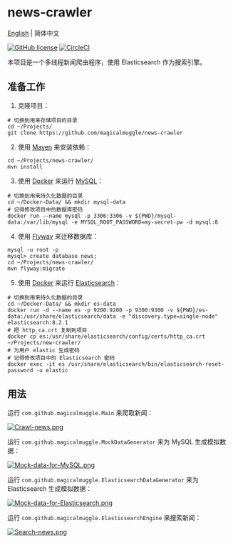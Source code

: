 # news-crawler

[English](https://github.com/magicalmuggle/news-crawler/) | 简体中文

[![GitHub license](https://img.shields.io/github/license/magicalmuggle/news-crawler)](https://github.com/magicalmuggle/news-crawler/blob/main/LICENSE)
[![CircleCI](https://img.shields.io/circleci/build/github/magicalmuggle/news-crawler)](https://app.circleci.com/pipelines/github/magicalmuggle/news-crawler)


本项目是一个多线程新闻爬虫程序，使用 Elasticsearch 作为搜索引擎。

## 准备工作

1. 克隆项目：
```shell
# 切换到用来存储项目的目录
cd ~/Projects/
git clone https://github.com/magicalmuggle/news-crawler
```

2. 使用 [Maven](https://maven.apache.org/) 来安装依赖：
```shell
cd ~/Projects/news-crawler/
mvn install
```

3. 使用 [Docker](https://www.docker.com/) 来运行 [MySQL](https://www.mysql.com/)：
```shell
# 切换到用来持久化数据的目录
cd ~/Docker-Data/ && mkdir mysql-data
# 记得修改项目中的数据库密码
docker run --name mysql -p 3306:3306 -v ${PWD}/mysql-data:/var/lib/mysql -e MYSQL_ROOT_PASSWORD=my-secret-pw -d mysql:8
```

4. 使用 [Flyway](https://flywaydb.org/) 来迁移数据库：
```shell
mysql -u root -p
mysql> create database news;
cd ~/Projects/news-crawler/
mvn flyway:migrate
```

5. 使用 [Docker](https://www.docker.com/) 来运行 [Elasticsearch](https://www.elastic.co/)：
```shell
# 切换到用来持久化数据的目录
cd ~/Docker-Data/ && mkdir es-data
docker run -d --name es -p 9200:9200 -p 9300:9300 -v ${PWD}/es-data:/usr/share/elasticsearch/data -e "discovery.type=single-node" elasticsearch:8.2.1
# 把 http_ca.crt 复制到项目
docker cp es:/usr/share/elasticsearch/config/certs/http_ca.crt ~/Projects/new-crawler/
# 为用户 elastic 生成密码
# 记得修改项目中的 Elasticsearch 密码
docker exec -it es /usr/share/elasticsearch/bin/elasticsearch-reset-password -u elastic
```

## 用法

运行 `com.github.magicalmuggle.Main` 来爬取新闻：

[![Crawl-news.png](https://s1.ax1x.com/2022/05/28/XKwe4H.png)](https://imgtu.com/i/XKwe4H)

运行 `com.github.magicalmuggle.MockDataGenerator` 来为 MySQL 生成模拟数据：

[![Mock-data-for-MySQL.png](https://s1.ax1x.com/2022/05/28/XKBP0K.png)](https://imgtu.com/i/XKBP0K)

运行 `com.github.magicalmuggle.ElasticsearchDataGenerator` 来为 Elasticsearch 生成模拟数据：

[![Mock-data-for-Elasticsearch.png](https://s1.ax1x.com/2022/05/28/XKBRnx.png)](https://imgtu.com/i/XKBRnx)

运行 `com.github.magicalmuggle.ElasticsearchEngine` 来搜索新闻：

[![Search-news.png](https://s1.ax1x.com/2022/05/28/XK6me1.png)](https://imgtu.com/i/XK6me1)
